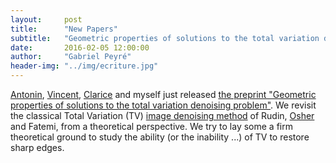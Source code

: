 ```yaml
---
layout:     post
title:      "New Papers"
subtitle:   "Geometric properties of solutions to the total variation denoising problem"
date:       2016-02-05 12:00:00
author:     "Gabriel Peyré"
header-img: "../img/ecriture.jpg"
---
```


[Antonin](http://www.cmap.polytechnique.fr/~antonin/), [Vincent](https://who.rocq.inria.fr/Vincent.Duval/), [Clarice](http://www.damtp.cam.ac.uk/user/cmhsp2/) and myself just released [the preprint "Geometric properties of solutions to the total variation denoising problem"](http://arxiv.org/abs/1602.00087). We revisit the classical Total Variation (TV) [image denoising method](http://www.sciencedirect.com/science/article/pii/016727899290242F) of Rudin, [Osher](http://www.math.ucla.edu/~sjo/) and Fatemi, from a  theoretical perspective. We try to lay some a firm theoretical ground to study the ability (or the inability ...) of TV to restore sharp edges.
